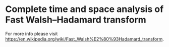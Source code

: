 # Complete time and space analysis of Fast Walsh–Hadamard transform

For more info please visit https://en.wikipedia.org/wiki/Fast_Walsh%E2%80%93Hadamard_transform. 
